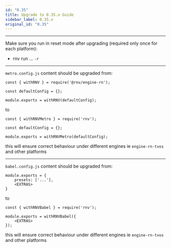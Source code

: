 ```yaml
---
id: "0.35"
title: Upgrade to 0.35.x Guide
sidebar_label: 0.35.x
original_id: "0.35"
---
```


<!-- <img className="header-image" src="https://renative.org/img/ic_upgrade.png" width="50" height="50" /> -->

---

Make sure you run in reset mode after upgrading (required only once for each platform):

- rnv run ... `-r`

---

`metro.config.js` content should be upgraded from:

```
const { withRNV } = require('@rnv/engine-rn');

const defaultConfig = {};

module.exports = withRNV(defaultConfig);
```

to

```
const { withRNVMetro } = require('rnv');

const defaultConfig = {};

module.exports = withRNVMetro(defaultConfig);

```

this will ensure correct behaviour under different engines ie `engine-rn-tvos` and other platforms

---

`babel.config.js` content should be upgraded from:

```
module.exports = {
    presets: ['...'],
    <EXTRAS>
}
```

to

```
const { withRNVBabel } = require('rnv');

module.exports = withRNVBabel({
    <EXTRAS>
});

```

this will ensure correct behaviour under different engines ie `engine-rn-tvos` and other platforms
